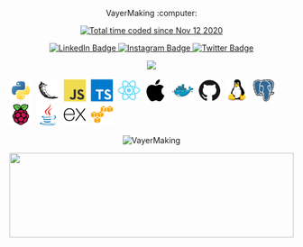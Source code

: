 <div>
   <p align="center"> VayerMaking :computer: </p>
   <p align="center">
      <a href="https://wakatime.com/@65f1bd92-64be-4878-b26a-8dbc49371590">
         <img src="https://wakatime.com/badge/user/65f1bd92-64be-4878-b26a-8dbc49371590.svg" alt="Total time coded since Nov 12 2020" />
      </a>
   </p>

   <div id="badges" align="center">
      <a href="https://www.linkedin.com/in/martin-vayer-942bb3213">
         <img src="https://img.shields.io/badge/LinkedIn-blue?style=for-the-badge&logo=linkedin&logoColor=white" alt="LinkedIn Badge"/>
      </a>
      <a href="https://www.instagram.com/shaggy.beard.photography/">
         <img src="https://img.shields.io/badge/Instagram-red?style=for-the-badge&logo=instagram&logoColor=white" alt="Instagram Badge"/>
      </a>
      <a href="https://twitter.com/vayermaking">
         <img src="https://img.shields.io/badge/Twitter-blue?style=for-the-badge&logo=twitter&logoColor=white" alt="Twitter Badge"/>
      </a>
   </div>
   
   <p align="center">
      <img src="https://github-readme-stats.vercel.app/api?username=VayerMaking&show_icons=true&theme=synthwave&include_all_commits=true"/> 
   </p>
   <div>
      <img src="https://github.com/devicons/devicon/blob/master/icons/python/python-original.svg" title="Python" alt="Python" width="40" height="40"/>&nbsp;
      <img src="https://github.com/devicons/devicon/blob/master/icons/flask/flask-original.svg" title="Flask" alt="Flask" width="40" height="40"/>&nbsp;
      <img src="https://github.com/devicons/devicon/blob/master/icons/javascript/javascript-original.svg" title="JavaScript" alt="JavaScript" width="40" height="40"/>&nbsp;
      <img src="https://github.com/devicons/devicon/blob/master/icons/typescript/typescript-original.svg" title="TypeScript" alt="TypeScript" width="40" height="40"/>&nbsp;
      <img src="https://github.com/devicons/devicon/blob/master/icons/react/react-original.svg" title="React" alt="React" width="40" height="40"/>&nbsp;
      <img src="https://github.com/devicons/devicon/blob/master/icons/apple/apple-original.svg" title="Apple" alt="Apple" width="40" height="40"/>&nbsp;
      <img src="https://github.com/devicons/devicon/blob/master/icons/docker/docker-original.svg" title="Docker" alt="Docker" width="40" height="40"/>&nbsp;
      <img src="https://github.com/devicons/devicon/blob/master/icons/github/github-original.svg" title="Github" alt="Github" width="40" height="40"/>&nbsp;
      <img src="https://github.com/devicons/devicon/blob/master/icons/linux/linux-original.svg" title="Linux" alt="Linux" width="40" height="40"/>&nbsp;
      <img src="https://github.com/devicons/devicon/blob/master/icons/postgresql/postgresql-original.svg" title="Postgres" alt="Postgres" width="40" height="40"/>&nbsp;
      <img src="https://github.com/devicons/devicon/blob/master/icons/raspberrypi/raspberrypi-original.svg" title="Raspberry Pi" alt="Raspberry Pi" width="40" height="40"/>&nbsp;
      <img src="https://github.com/devicons/devicon/blob/master/icons/java/java-original.svg" title="Java" alt="Java" width="40" height="40"/>&nbsp;
      <img src="https://github.com/devicons/devicon/blob/master/icons/express/express-original.svg" title="Express" alt="Express" width="40" height="40"/>&nbsp;
      <img src="https://github.com/devicons/devicon/blob/master/icons/amazonwebservices/amazonwebservices-original.svg" title="AWS" alt="AWS" width="40" height="40"/>&nbsp;
      
      
   </div>
   <p align="center">
      <img src="https://github-readme-streak-stats.herokuapp.com/?user=VayerMaking&" alt="VayerMaking" />
   </p>
    
  <div>
    
<img src="https://raw.githubusercontent.com/matfantinel/matfantinel/master/waves.svg" width="100%" height="150">
